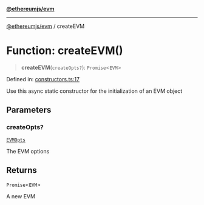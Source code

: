 [**@ethereumjs/evm**](../README.md)

***

[@ethereumjs/evm](../README.md) / createEVM

# Function: createEVM()

> **createEVM**(`createOpts?`): `Promise`\<`EVM`\>

Defined in: [constructors.ts:17](https://github.com/ethereumjs/ethereumjs-monorepo/blob/master/packages/evm/src/constructors.ts#L17)

Use this async static constructor for the initialization
of an EVM object

## Parameters

### createOpts?

[`EVMOpts`](../interfaces/EVMOpts.md)

The EVM options

## Returns

`Promise`\<`EVM`\>

A new EVM
